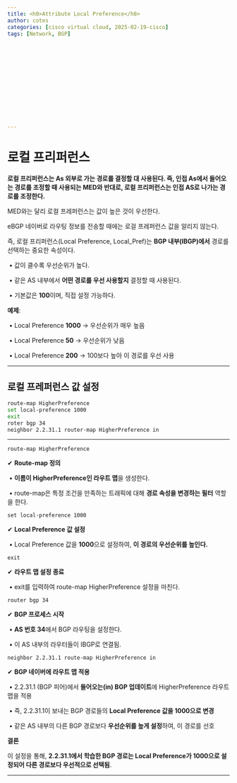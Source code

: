 ```yaml
---
title: <h0>Attribute Local Preference</h0>
author: cotes   
categories: [cisco virtual cloud, 2025-02-19-cisco]
tags: [Network, BGP]














---
```


# 로컬 프리퍼런스

**로컬 프리퍼런스는 As 외부로 가는 경로를 결정할 대 사용된다. 즉, 인접 As에서 들어오는 경로를 조정할 때 사용되는 MED와 반대로, 로컬 프리퍼런스는 인접 AS로 나가는 경로를 조정한다.**

MED와는 달리 로컬 프레퍼런스는 값이 높은 것이 우선한다.

eBGP 네이버로 라우팅 정보를 전송할 때에는 로걸 프레퍼런스 값을 알리지 않는다.

즉, 로컬 프리퍼런스(Local Preference, Local_Pref)는 **BGP 내부(IBGP)에서** 경로를 선택하는 중요한 속성이다.

​	•	값이 클수록 우선순위가 높다.

​	•	같은 AS 내부에서 **어떤 경로를 우선 사용할지** 결정할 때 사용된다.

​	•	기본값은 **100**이며, 직접 설정 가능하다.



**예제**:

​	•	Local Preference **1000** → 우선순위가 매우 높음

​	•	Local Preference **50** → 우선순위가 낮음

​	•	Local Preference **200** → 100보다 높아 이 경로를 우선 사용

------

## 로컬 프레퍼런스 값 설정

```bash
route-map HigherPreference
set local-preference 1000
exit
roter bgp 34
neighbor 2.2.31.1 router-map HigherPreference in
```

------



```
route-map HigherPreference
```

✔ **Route-map 정의**

​	•	**이름이 HigherPreference인 라우트 맵**을 생성한다.

​	•	route-map은 특정 조건을 만족하는 트래픽에 대해 **경로 속성을 변경하는 필터** 역할을 한다.

```
set local-preference 1000
```

✔ **Local Preference 값 설정**

​	•	Local Preference 값을 **1000**으로 설정하여, **이 경로의 우선순위를 높인다.**

```
exit
```

✔ **라우트 맵 설정 종료**

​	•	exit를 입력하여 route-map HigherPreference 설정을 마친다.

```
router bgp 34
```

✔ **BGP 프로세스 시작**

​	•	**AS 번호 34**에서 BGP 라우팅을 설정한다.

​	•	이 AS 내부의 라우터들이 IBGP로 연결됨.

```
neighbor 2.2.31.1 route-map HigherPreference in
```

✔ **BGP 네이버에 라우트 맵 적용**

​	•	2.2.31.1 (BGP 피어)에서 **들어오는(in) BGP 업데이트**에 HigherPreference 라우트 맵을 적용

​	•	즉, 2.2.31.1이 보내는 BGP 경로들의 **Local Preference 값을 1000으로 변경**

​	•	같은 AS 내부의 다른 BGP 경로보다 **우선순위를 높게 설정**하여, 이 경로를 선호

**결론**



이 설정을 통해, **2.2.31.1에서 학습한 BGP 경로는 Local Preference가 1000으로 설정되어 다른 경로보다 우선적으로 선택됨**.

------


